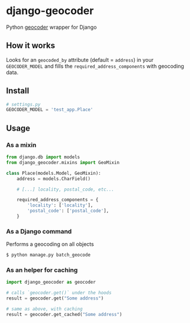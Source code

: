 # django-geocoder
Python [geocoder][1] wrapper for Django

## How it works

Looks for an `geocoded_by` attribute (default = `address`) in your `GEOCODER_MODEL` and fills the `required_address_components` with geocoding data.

## Install

```python
# settings.py
GEOCODER_MODEL = 'test_app.Place'
```

## Usage

### As a mixin

```python
from django.db import models
from django_geocoder.mixins import GeoMixin

class Place(models.Model, GeoMixin):
    address = models.CharField()

    # [...] locality, postal_code, etc...

    required_address_components = {
        'locality': ['locality'],
        'postal_code': ['postal_code'],
    }
```

### As a Django command

Performs a geocoding on all objects

```bash
$ python manage.py batch_geocode
```

### As an helper for caching

```python
import django_geocoder as geocoder

# calls `geocoder.get()` under the hoods
result = geocoder.get("Some address")

# same as above, with caching
result = geocoder.get_cached("Some address")
```

[1]: (https://github.com/DenisCarriere/geocoder)
